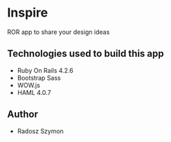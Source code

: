 # Inspire
ROR app to share your design ideas

## Technologies used to build this app
* Ruby On Rails 4.2.6
* Bootstrap Sass
* WOW.js
* HAML 4.0.7

## Author
* Radosz Szymon